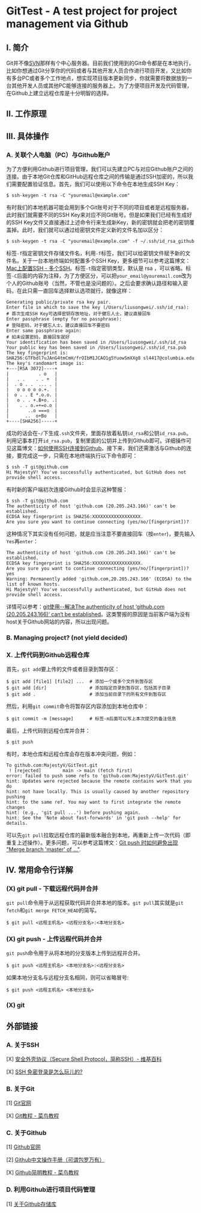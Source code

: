 # GitTest - A test project for project management via Github

## I. 简介

Git并不像[SVN](https://subversion.apache.org/)那样有个中心服务器。目前我们使用到的Git命令都是在本地执行，比如你想通过Git分享你的代码或者与其他开发人员合作进行项目开发，又比如你有多台PC或者多个工作地点，想实现项目版本更新同步，你就需要将数据放到一台其他开发人员或其他PC能够连接的服务器上。为了方便项目开发及代码管理，在Github上建立远程仓库是十分明智的选择。

## II. 工作原理

## III. 具体操作

### A. 关联个人电脑（PC）与Github账户

为了方便利用Github进行项目管理，我们可以先建立PC与对应Github账户之间的连接。由于本地Git仓库和GitHub远程仓库之间的传输是通过SSH加密的，所以我们需要配置验证信息。首先，我们可以使用以下命令在本地生成SSH Key：

```
$ ssh-keygen -t rsa -C "youremail@example.com"
```

有时我们的本地机器可能会用到多个Git账号对于不同的项目或者是远程服务器，此时我们就需要不同的SSH Key来对应不同Git账号。但是如果我们已经有生成好的SSH Key文件又直接通过上述命令行来生成新Key，新的密钥就会把老的密钥覆盖掉。此时，我们就可以通过给密钥文件定义新的文件名加以区分：

```
$ ssh-keygen -t rsa -C "youremail@example.com" -f ~/.ssh/id_rsa_github
```

标签```-f```指定密钥文件存储文件名，利用```-f```标签，我们可以给密钥文件赋予新的文件名。关于一台本地终端如何配置多个SSH Key，更多细节可以参考这篇博文：[Mac上配置SSH - 多个SSH](https://www.jianshu.com/p/d29ef6aefee2)。标签```-t```指定密钥类型，默认是 rsa ，可以省略。标签```-C```后面的内容为注释，为了方便区分，可以把```your_email@youremail.com```改为个人的Github账号（当然，不管也是没问题的）。之后会要求确认路径和输入密码，在此只需一直回车选择默认选项就行，就像这样：

```
Generating public/private rsa key pair.
Enter file in which to save the key (/Users/liusongwei/.ssh/id_rsa):  # 首次生成SSH Key可选择密钥存放地址，对于健忘人士，建议直接回车
Enter passphrase (empty for no passphrase):                           # 登陆密码，对于健忘人士，建议直接回车不要密码
Enter same passphrase again:                                          # 如未设置密码，直接回车就好
Your identification has been saved in /Users/liusongwei/.ssh/id_rsa
Your public key has been saved in /Users/liusongwei/.ssh/id_rsa.pub
The key fingerprint is:
SHA256:GTFbdl7uJAnG4tmCmH/frOIbM1JCAO1g5YuowSmXXg8 sl4417@columbia.edu
The key's randomart image is:
+---[RSA 3072]----+
|           . o   |
|   . .    . . +  |
|  . o . .  ... . |
|   o o o o o.+.  |
|  o . . E *.o.o. |
|   o . . +.B+o. .|
|    . . o.=+=o.o |
|       ..o ===o  |
|      ..  o+Bo   |
+----[SHA256]-----+
```

成功的话会在```~/```下生成```.ssh```文件夹，里面存放着私钥```id_rsa```和公钥```id_rsa.pub```。 利用记事本打开```id_rsa.pub```，复制里面的公钥并上传到Github即可。详细操作可见这篇博文：[如何使用SSH连接到Github](https://zhuanlan.zhihu.com/p/111344840)。接下来，我们还需激活与Github的连接，要完成这一步，只需在本地终端执行以下命令即可：

```
$ ssh -T git@github.com
Hi MajestyV! You've successfully authenticated, but GitHub does not provide shell access.
```

有时新的客户端初次连接Github时会显示这种警报：

```
$ ssh -T git@github.com
The authenticity of host 'github.com (20.205.243.166)' can't be established.
ECDSA key fingerprint is SHA256:XXXXXXXXXXXXXXXXXX.
Are you sure you want to continue connecting (yes/no/[fingerprint])?
```

这种情况下其实没有任何问题，就是应当注意不要直接回车（按```enter```)，要先输入```Yes```再```enter```：

```
The authenticity of host 'github.com (20.205.243.166)' can't be established.
ECDSA key fingerprint is SHA256:XXXXXXXXXXXXXXXXXX.
Are you sure you want to continue connecting (yes/no/[fingerprint])? yes
Warning: Permanently added 'github.com,20.205.243.166' (ECDSA) to the list of known hosts.
Hi MajestyV! You've successfully authenticated, but GitHub does not provide shell access.
```

详情可以参考：[git使用--解决The authenticity of host ‘github.com (20.205.243.166)‘ can‘t be established](https://blog.csdn.net/mj_zm/article/details/120413479)。这类警报的原因是当前客户端为没有host关于Github网站的内容，所以出现问题。

### B. Managing project? (not yield decided)

### X. 上传代码到Github远程仓库

首先，```git add```要上传的文件或者目录到暂存区：

```
$ git add [file1] [file2] ...  # 添加一个或多个文件到暂存区
$ git add [dir]                # 添加指定目录到暂存区，包括其子目录
$ git add .                    # 添加当前目录下的所有文件到暂存区
```

然后，利用```git commit```命令将暂存区内容添加到本地仓库中：

```
$ git commit -m [message]      # 标签-m后面可以写上本次提交的备注信息
```

最后，上传代码到远程仓库并合并：

```
$ git push
```

有时，本地仓库和远程仓库会存在版本冲突问题，例如：

```
To github.com:MajestyV/GitTest.git
 ! [rejected]        main -> main (fetch first)
error: failed to push some refs to 'github.com:MajestyV/GitTest.git'
hint: Updates were rejected because the remote contains work that you do
hint: not have locally. This is usually caused by another repository pushing
hint: to the same ref. You may want to first integrate the remote changes
hint: (e.g., 'git pull ...') before pushing again.
hint: See the 'Note about fast-forwards' in 'git push --help' for details.
```

可以先```git pull```拉取远程仓库的最新版本融合到本地，再重新上传一次代码（即重复上述操作）。更多问题，可以参考这篇博文：[Git push 时如何避免出现 "Merge branch 'master' of ..."](https://www.cnblogs.com/Sinte-Beuve/p/9195018.html).

## IV. 常用命令行详解

### (X) git pull - 下载远程代码并合并
```git pull```命令用于从远程获取代码并合并本地的版本。```git pull```其实就是```git fetch```和```git merge FETCH_HEAD```的简写。

```
$ git pull <远程主机名> <远程分支名>:<本地分支名>
```

### (X) git push - 	上传远程代码并合并

```git push```命令用于从将本地的分支版本上传到远程并合并。

```
$ git push <远程主机名> <本地分支名>:<远程分支名>
```

如果本地分支名与远程分支名相同，则可以省略冒号:

```
$ git push <远程主机名> <本地分支名>
```

### (X) git

## 外部链接

### A. 关于SSH

[X] [安全外壳协议（Secure Shell Protocol，简称SSH）- 维基百科](https://zh.wikipedia.org/wiki/Secure_Shell)

[X] [SSH 免密登录是怎么玩儿的?](https://zhuanlan.zhihu.com/p/28423720)

### B. 关于Git

[1] [Git官网](https://git-scm.com/)

[X] [Git教程 - 菜鸟教程](https://www.runoob.com/git/git-tutorial.html)

### C. 关于Github

[1] [Github官网](https://github.com/)

[2] [Github中文操作手册（可谓包罗万有）](https://docs.github.com/zh/get-started)

[X] [Github简明教程 - 菜鸟教程](https://www.runoob.com/w3cnote/git-guide.html)

### D. 利用Github进行项目代码管理

[1] [关于Github存储库](https://docs.github.com/zh/repositories)
